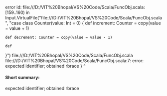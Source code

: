 error id: file:///D:/VIT%20Bhopal/VS%20Code/Scala/FuncObj.scala:[159..160) in Input.VirtualFile("file:///D:/VIT%20Bhopal/VS%20Code/Scala/FuncObj.scala", "case class Counter(value: Int = 0) {
    def increment: Counter = copy(value = value + 1)

    def decrement: Counter = copy(value = value - 1)

    def
}")
file:///D:/VIT%20Bhopal/VS%20Code/Scala/FuncObj.scala
file:///D:/VIT%20Bhopal/VS%20Code/Scala/FuncObj.scala:7: error: expected identifier; obtained rbrace
}
^
#### Short summary: 

expected identifier; obtained rbrace